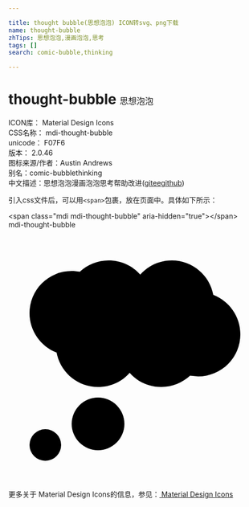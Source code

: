 ```yaml
---

title: thought bubble(思想泡泡) ICON转svg、png下载
name: thought-bubble
zhTips: 思想泡泡,漫画泡泡,思考
tags: []
search: comic-bubble,thinking

---
```


# thought-bubble  <small style="font-size: 60%;font-weight: 100">思想泡泡</small>


<div class="detail-page">
<p>
<span>
ICON库：
<span class="badge-secondary badge">Material Design Icons</span> 
</span>
<br/>
<span>
CSS名称：
<span class="badge-secondary badge">mdi-thought-bubble</span> 
</span>
<br/>
<span>
unicode：
<span class="badge-secondary badge">F07F6</span> 
<copy-btn content='F07F6' btn-title=""></copy-btn>
<copy-btn :content='String.fromCodePoint(parseInt("F07F6", 16))' btn-title="复制U"></copy-btn>
</span>
<br/>
<span>
版本：
<span class="badge-secondary badge">2.0.46</span> 
</span>
<br/>
<span>图标来源/作者：<span class="badge-light badge">Austin Andrews</span></span> 
<br/>
<span>别名：<span class="badge-light badge">comic-bubble</span><span class="badge-light badge">thinking</span></span><br/><span class="zh-detail">中文描述：<span class="badge-primary badge">思想泡泡</span><span class="badge-primary badge">漫画泡泡</span><span class="badge-primary badge">思考</span><span class="help-link"><span>帮助改进</span>(<a href="https://gitee.com/liuwave/icon-helper/edit/master/json/material/thought-bubble.json" target="_blank" rel="noopener noreferrer">gitee</a><a href="https://github.com/liuwave/icon-helper/edit/master/json/material/thought-bubble.json" target="_blank" rel="noopener noreferrer">github</a></span>)</span><br/>
</p>
</div>
<div class="alert alert-dark">
  <i class="mdi mdi-thought-bubble mdi-48px"></i>
  <i class="mdi mdi-thought-bubble mdi-36px"></i>
  <i class="mdi mdi-thought-bubble mdi-24px"></i>
  <i class="mdi mdi-thought-bubble mdi-18px"></i>
</div>
<div>
  <p>引入css文件后，可以用<code>&lt;span&gt;</code>包裹，放在页面中。具体如下所示：    
  </p>
  <div class="alert alert-primary" style="font-size: 14px">
    &lt;span class="mdi mdi-thought-bubble" aria-hidden="true"&gt;&lt;/span&gt;
    <copy-btn content='<span class="mdi mdi-thought-bubble" aria-hidden="true"></span>'></copy-btn>
  </div>
  <div class="alert alert-secondary">
    <i class="mdi mdi-thought-bubble"
    style="font-size: 24px"
    aria-hidden="true"></i> mdi-thought-bubble
    <copy-btn content="mdi-thought-bubble" btn-title="复制图标名称"></copy-btn>
  </div>
</div>
<div id="svg" class="svg-wrap">
<svg xmlns="http://www.w3.org/2000/svg" viewBox="0 0 24 24"><path d="M3.5,19A1.5,1.5 0 0,1 5,20.5A1.5,1.5 0 0,1 3.5,22A1.5,1.5 0 0,1 2,20.5A1.5,1.5 0 0,1 3.5,19M8.5,16A2.5,2.5 0 0,1 11,18.5A2.5,2.5 0 0,1 8.5,21A2.5,2.5 0 0,1 6,18.5A2.5,2.5 0 0,1 8.5,16M14.5,15C13.31,15 12.23,14.5 11.5,13.65C10.77,14.5 9.69,15 8.5,15C6.54,15 4.91,13.59 4.57,11.74C3.07,11.16 2,9.7 2,8A4,4 0 0,1 6,4C6.26,4 6.5,4.03 6.77,4.07C7.5,3.41 8.45,3 9.5,3C10.69,3 11.77,3.5 12.5,4.35C13.23,3.5 14.31,3 15.5,3C17.46,3 19.09,4.41 19.43,6.26C20.93,6.84 22,8.3 22,10A4,4 0 0,1 18,14L17.23,13.93C16.5,14.59 15.55,15 14.5,15Z" /></svg>
</div>
<detail full-name='mdi-thought-bubble'></detail>
    
<div><p>更多关于 Material Design Icons的信息，参见：<a target="_blank" href="https://iconhelper.cn/material.html"> Material Design Icons</a>
</p></div>
